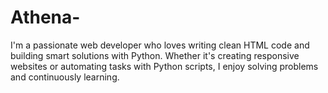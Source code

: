 # Athena-
I'm a passionate web developer who loves writing clean HTML code and building smart solutions with Python. Whether it's creating responsive websites or automating tasks with Python scripts, I enjoy solving problems and continuously learning.
